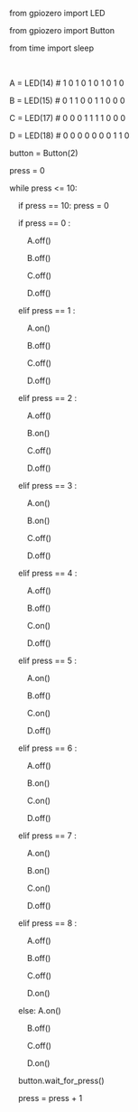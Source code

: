 from gpiozero import LED

from gpiozero import Button

from time import sleep

 

A = LED(14) # 1 0 1 0 1 0 1 0 1 0

B = LED(15) # 0 1 1 0 0 1 1 0 0 0

C = LED(17) # 0 0 0 1 1 1 1 0 0 0

D = LED(18) # 0 0 0 0 0 0 0 1 1 0

button = Button(2)

press = 0

while press <= 10:

    if press == 10: press = 0

    if press == 0 : 

        A.off()

        B.off()

        C.off()

        D.off()

    elif press == 1 :

        A.on()

        B.off()

        C.off()

        D.off()

    elif press == 2 :

        A.off()

        B.on()

        C.off()

        D.off()

    elif press == 3 :

        A.on()

        B.on()

        C.off()

        D.off()

    elif press == 4 :

        A.off()

        B.off()

        C.on()

        D.off()

    elif press == 5 :  

        A.on()

        B.off()

        C.on()

        D.off()

    elif press == 6 :

        A.off()

        B.on()

        C.on()

        D.off()

    elif press == 7 :

        A.on()

        B.on()

        C.on()

        D.off()

    elif press == 8 :

        A.off()

        B.off()

        C.off()

        D.on()

    else: A.on()

        B.off()

        C.off()

        D.on()    

    button.wait_for_press()

    press = press + 1

